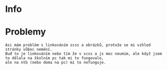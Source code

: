 # Info
    
# Problemy
    Asi mám problém s linkováním scss a obrázků, protože se mi vzhled stránky vůbec nemění.
    Buď to je linkováním nebo tím že v scss a js moc neumim, ale když jsem to dělala na školním pc tak mi to fungovalo, 
    ale na ntb (nebo doma na pc) mi to nefunguje.
